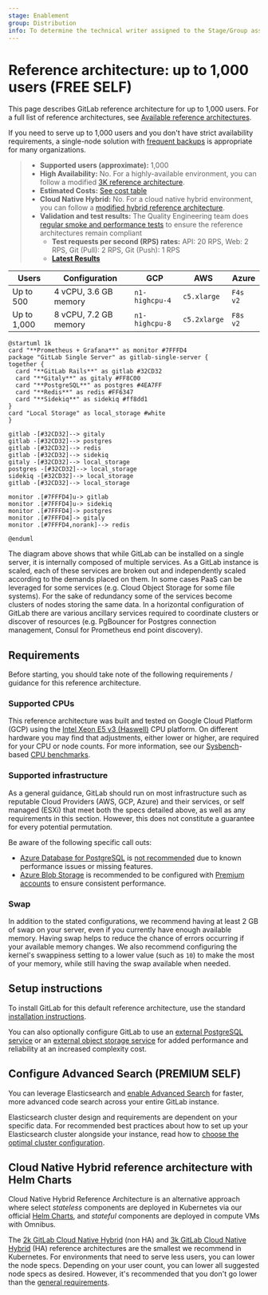 ```yaml
---
stage: Enablement
group: Distribution
info: To determine the technical writer assigned to the Stage/Group associated with this page, see https://about.gitlab.com/handbook/engineering/ux/technical-writing/#assignments
---
```


# Reference architecture: up to 1,000 users **(FREE SELF)**

This page describes GitLab reference architecture for up to 1,000 users. For a
full list of reference architectures, see
[Available reference architectures](index.md#available-reference-architectures).

If you need to serve up to 1,000 users and you don't have strict availability
requirements, a single-node solution with
[frequent backups](index.md#automated-backups) is appropriate for
many organizations.

> - **Supported users (approximate):** 1,000
> - **High Availability:** No. For a highly-available environment, you can
>   follow a modified [3K reference architecture](3k_users.md#supported-modifications-for-lower-user-counts-ha).
> - **Estimated Costs:** [See cost table](index.md#cost-to-run)
> - **Cloud Native Hybrid:** No. For a cloud native hybrid environment, you
>  can follow a [modified hybrid reference architecture](#cloud-native-hybrid-reference-architecture-with-helm-charts).
> - **Validation and test results:** The Quality Engineering team does [regular smoke and performance tests](index.md#validation-and-test-results) to ensure the reference architectures remain compliant
>   - **Test requests per second (RPS) rates:** API: 20 RPS, Web: 2 RPS, Git (Pull): 2 RPS, Git (Push): 1 RPS
>   - **[Latest Results](https://gitlab.com/gitlab-org/quality/performance/-/wikis/Benchmarks/Latest/1k)**

| Users        | Configuration           | GCP            | AWS          | Azure    |
|--------------|-------------------------|----------------|--------------|----------|
| Up to 500    | 4 vCPU, 3.6 GB memory   | `n1-highcpu-4` | `c5.xlarge`  | `F4s v2` |
| Up to 1,000  | 8 vCPU, 7.2 GB memory   | `n1-highcpu-8` | `c5.2xlarge` | `F8s v2` |

```plantuml
@startuml 1k
card "**Prometheus + Grafana**" as monitor #7FFFD4
package "GitLab Single Server" as gitlab-single-server {
together {
  card "**GitLab Rails**" as gitlab #32CD32
  card "**Gitaly**" as gitaly #FF8C00
  card "**PostgreSQL**" as postgres #4EA7FF
  card "**Redis**" as redis #FF6347
  card "**Sidekiq**" as sidekiq #ff8dd1
}
card "Local Storage" as local_storage #white
}

gitlab -[#32CD32]--> gitaly
gitlab -[#32CD32]--> postgres
gitlab -[#32CD32]--> redis
gitlab -[#32CD32]--> sidekiq
gitaly -[#32CD32]--> local_storage
postgres -[#32CD32]--> local_storage
sidekiq -[#32CD32]--> local_storage
gitlab -[#32CD32]--> local_storage

monitor .[#7FFFD4]u-> gitlab
monitor .[#7FFFD4]u-> sidekiq
monitor .[#7FFFD4]-> postgres
monitor .[#7FFFD4]-> gitaly
monitor .[#7FFFD4,norank]--> redis

@enduml
```

The diagram above shows that while GitLab can be installed on a single server, it is internally composed of multiple services. As a GitLab instance is scaled, each of these services are broken out and independently scaled according to the demands placed on them. In some cases PaaS can be leveraged for some services (e.g. Cloud Object Storage for some file systems). For the sake of redundancy some of the services become clusters of nodes storing the same data. In a horizontal configuration of GitLab there are various ancillary services required to coordinate clusters or discover of resources (e.g. PgBouncer for Postgres connection management, Consul for Prometheus end point discovery).

## Requirements

Before starting, you should take note of the following requirements / guidance for this reference architecture.

### Supported CPUs

This reference architecture was built and tested on Google Cloud Platform (GCP) using the
[Intel Xeon E5 v3 (Haswell)](https://cloud.google.com/compute/docs/cpu-platforms)
CPU platform. On different hardware you may find that adjustments, either lower
or higher, are required for your CPU or node counts. For more information, see
our [Sysbench](https://github.com/akopytov/sysbench)-based
[CPU benchmarks](https://gitlab.com/gitlab-org/quality/performance/-/wikis/Reference-Architectures/GCP-CPU-Benchmarks).

### Supported infrastructure

As a general guidance, GitLab should run on most infrastructure such as reputable Cloud Providers (AWS, GCP, Azure) and their services, or self managed (ESXi) that meet both the specs detailed above, as well as any requirements in this section. However, this does not constitute a guarantee for every potential permutation.

Be aware of the following specific call outs:

- [Azure Database for PostgreSQL](https://docs.microsoft.com/en-us/azure/postgresql/#:~:text=Azure%20Database%20for%20PostgreSQL%20is,high%20availability%2C%20and%20dynamic%20scalability.) is [not recommended](https://gitlab.com/gitlab-org/quality/reference-architectures/-/issues/61) due to known performance issues or missing features.
- [Azure Blob Storage](https://docs.microsoft.com/en-us/azure/storage/blobs/) is recommended to be configured with [Premium accounts](https://docs.microsoft.com/en-us/azure/storage/blobs/storage-blob-block-blob-premium) to ensure consistent performance.

### Swap

In addition to the stated configurations, we recommend having at least 2 GB of
swap on your server, even if you currently have enough available memory. Having
swap helps to reduce the chance of errors occurring if your available memory
changes. We also recommend configuring the kernel's swappiness setting to a
lower value (such as `10`) to make the most of your memory, while still having
the swap available when needed.

## Setup instructions

To install GitLab for this default reference architecture, use the standard
[installation instructions](../../install/index.md).

You can also optionally configure GitLab to use an [external PostgreSQL service](../postgresql/external.md)
or an [external object storage service](../object_storage.md) for added
performance and reliability at an increased complexity cost.

## Configure Advanced Search **(PREMIUM SELF)**

You can leverage Elasticsearch and [enable Advanced Search](../../integration/elasticsearch.md)
for faster, more advanced code search across your entire GitLab instance.

Elasticsearch cluster design and requirements are dependent on your specific
data. For recommended best practices about how to set up your Elasticsearch
cluster alongside your instance, read how to
[choose the optimal cluster configuration](../../integration/elasticsearch.md#guidance-on-choosing-optimal-cluster-configuration).

## Cloud Native Hybrid reference architecture with Helm Charts

Cloud Native Hybrid Reference Architecture is an alternative approach where select _stateless_
components are deployed in Kubernetes via our official [Helm Charts](https://docs.gitlab.com/charts/),
and _stateful_ components are deployed in compute VMs with Omnibus.

The [2k GitLab Cloud Native Hybrid](2k_users.md#cloud-native-hybrid-reference-architecture-with-helm-charts-alternative) (non HA) and [3k GitLab Cloud Native Hybrid](3k_users.md#cloud-native-hybrid-reference-architecture-with-helm-charts-alternative) (HA) reference architectures are the smallest we recommend in Kubernetes.
For environments that need to serve less users, you can lower the node specs. Depending on your user count, you can lower all suggested node specs as desired. However, it's recommended that you don't go lower than the [general requirements](../../install/requirements.md).

